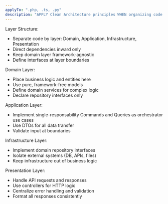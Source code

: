 ```yaml
---
applyTo: ".php, .ts, .py"
description: "APPLY Clean Architecture principles WHEN organizing code in backend"
---
```


Layer Structure:
- Separate code by layer: Domain, Application, Infrastructure, Presentation
- Direct dependencies inward only
- Keep domain layer framework-agnostic
- Define interfaces at layer boundaries

Domain Layer:
- Place business logic and entities here
- Use pure, framework-free models
- Define domain services for complex logic
- Declare repository interfaces only

Application Layer:
- Implement single-responsability Commands and Queries as orchestrator use cases
- Use DTOs for all data transfer
- Validate input at boundaries

Infrastructure Layer:
- Implement domain repository interfaces
- Isolate external systems (DB, APIs, files)
- Keep infrastructure out of business logic

Presentation Layer:
- Handle API requests and responses
- Use controllers for HTTP logic
- Centralize error handling and validation
- Format all responses consistently